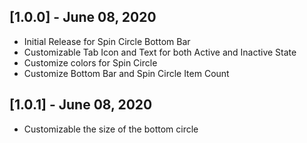 ## [1.0.0] - June 08, 2020

* Initial Release for Spin Circle Bottom Bar
* Customizable Tab Icon and Text for both Active and Inactive State
* Customize colors for Spin Circle
* Customize Bottom Bar and Spin Circle Item Count

## [1.0.1] - June 08, 2020
* Customizable the size of the bottom circle